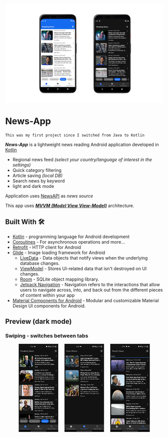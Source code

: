 
![GitHub Cards Preview](https://github.com/mkostic21/news-app/blob/master/screenshots/light-dark-cover.png?raw=true)

# News-App

```
This was my first project since I switched from Java to Kotlin
```

***News-App*** is a lightweight news reading Android application developed in [Kotlin](https://kotlinlang.org/)

- Regional news feed *(select your country/language of interest in the settings)*
- Quick category filtering
- Article saving *(local DB)*
- Search news by keyword
- light and dark mode

Application uses [NewsAPI](http://newsapi.org) as *news source*

This app uses [***MVVM (Model View View-Model)***](https://developer.android.com/jetpack/docs/guide#recommended-app-arch) architecture.

## Built With 🛠
- [Kotlin](https://kotlinlang.org/) - programming language for Android development
- [Coroutines](https://kotlinlang.org/docs/reference/coroutines-overview.html) - For asynchronous operations and more...
- [Retrofit](https://square.github.io/retrofit/) - HTTP client for Android
- [Glide](https://github.com/bumptech/glide) - Image loading framework for Android
  - [LiveData](https://developer.android.com/topic/libraries/architecture/livedata) - Data objects that notify views when the underlying database changes.
  - [ViewModel](https://developer.android.com/topic/libraries/architecture/viewmodel) - Stores UI-related data that isn't destroyed on UI changes. 
  - [Room](https://developer.android.com/topic/libraries/architecture/room) - SQLite object mapping library.
  - [Jetpack Navigation](https://developer.android.com/guide/navigation) - Navigation refers to the interactions that allow users to navigate across, into, and back out from the different pieces of content within your app
- [Material Components for Android](https://material.io/develop/android) - Modular and customizable Material Design UI components for Android.

## Preview (dark mode)
### Swiping - switches between tabs
<p align="center">
  <img src="https://github.com/mkostic21/news-app/blob/master/screenshots/Screenshot_20211016-145615.jpg" width=25% height=25%>&nbsp;&nbsp;&nbsp;&nbsp;
  <img src="https://github.com/mkostic21/news-app/blob/master/screenshots/Screenshot_20211016-145945.jpg" width=25% height=25%>&nbsp;&nbsp;&nbsp;&nbsp;
  <img src="https://github.com/mkostic21/news-app/blob/master/screenshots/Screenshot_20211016-150020.jpg" width=25% height=25%>
</p>
